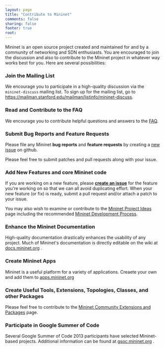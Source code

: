 ```yaml
---
layout: page
title: "Contribute to Mininet"
comments: false
sharing: false
footer: true
root:
---
```


Mininet is an open source project created and maintained for and by a community of networking and SDN enthusiasts. You are encouraged to join the discussion and also to contribute to the Mininet project in whatever way works best for you. Here are several possibilities:

### Join the Mailing List

We encourage you to participate in a high-quality discussion via the
`mininet-discuss` mailing list. To sign up for the mailing list, go to <https://mailman.stanford.edu/mailman/listinfo/mininet-discuss>.

### Read and Contribute to the FAQ

We encourage you to contribute helpful questions and answers to the [FAQ](https://github.com/mininet/mininet/wiki/FAQ).

### Submit Bug Reports and Feature Requests

Please file any Mininet **bug reports** and **feature requests** by creating a [new issue](https://github.com/mininet/mininet/issues) on github. 

Please feel free to submit patches and pull requests along with your issue.

### Add New Features and core Mininet code

If you are working on a new feature, please **[create an issue](https://github.com/mininet/mininet/issues)** for the feature you're working on so that we can all avoid duplicating effort. When your new feature (or fix) is ready, submit a pull request and/or attach a patch to your issue.

You may also wish to examine or contribute to the [Mininet Project Ideas](https://github.com/mininet/mininet/wiki/Ideas) page including the recommended [Mininet Development Process](https://github.com/mininet/mininet/wiki/Ideas#mininet-development-process).

###  Enhance the Mininet Documentation

High-quality documentation drastically enhances the usability of any project. Much of Mininet's documentation is directly editable on the wiki at [docs.mininet.org](http://docs.mininet.org) .

### Create Mininet Apps

Mininet is a useful platform for a variety of applications. Creaete your own and add them to 
[apps.mininet.org](http://apps.mininet.org)

### Create Useful Tools, Extensions, Topologies, Classes, and other Packages
 
Please feel free to contribute to the [Mininet Community Extensions and Packages](https://github.com/mininet/mininet/wiki/Mininet-Community-Extensions-and-Packages) page.

### Participate in Google Summer of Code

Several Google Summer of Code 2013 participants have selected Mininet-based projects. Additional information can be found at [gsoc.mininet.org](http://gsoc.mininet.org) .